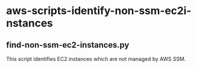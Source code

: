 # aws-scripts-identify-non-ssm-ec2i-nstances

## find-non-ssm-ec2-instances.py

This script identifies EC2 instances which are not managed by AWS SSM.
